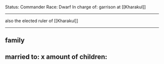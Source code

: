 Status: Commander
Race: Dwarf
In charge of: garrison at [[Kharakul]]

---

also the elected ruler of [[Kharakul]]

---

## family

married to:
x amount of children:
- 